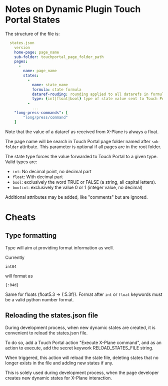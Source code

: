 # Notes on Dynamic Plugin Touch Portal States

The structure of the file is:

```yaml
  states.json
    version
    home-page: page_name
    sub-folder: touchportal_page_folder_path
    pages:
      -
        name: page_name
        states:
          -
            name: state_name
            formula: state formula
            dataref-rouding: rounding applied to all datarefs in formula before comparison
            type: {int|float|bool} type of state value sent to Touch Portal (bool={TRUE|FALSE} as text strings)
          -
            ...
    "long-press-commands": [
        "long/press/command"
    ]

```

Note that the value of a dataref as received from X-Plane is always a float.

The page name will be search in Touch Portal page folder named after `sub-folder` attribute.
This parameter is optional if all pages are in the root folder.

The state type forces the value forwarded to Touch Portal to a given type.
Valid types are:

 - `int`: No decimal point, no decimal part
 - `float`: With decimal part
 - `bool`: exclusively the word TRUE or FALSE (a string, all capital letters).
 - `boolint`: exclusively the value 0 or 1 (integer value, no decimal)

Additional attributes may be added, like "comments" but are ignored.

# Cheats

## Type formatting

Type will aim at providing format information as well.

Currently

`int04`

will format as

`{:04d}`

Same for floats (float5.3 -> {:5.3f}).
Format after `int` or `float` keywords must be a valid python number format.

## Reloading the states.json file

During development process, when new dynamic states are created, it is convenient
to reload the states.json file.

To do so, add a Touch Portal action "Execute X-Plane command", and as
an action to execute, add the secret keywork RELOAD_STATES_FILE string.

When triggered, this action will reload the state file, deleting states
that no longer exists in the file and adding new states if any.

This is solely used during development process, when the page developer
creates new dynamic states for X-Plane interaction.

